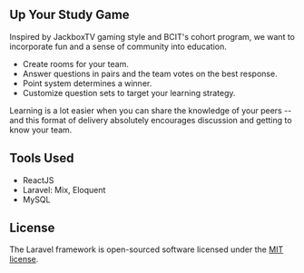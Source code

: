 ## Up Your Study Game

Inspired by JackboxTV gaming style and BCIT's cohort program, we want to incorporate fun and a sense of community into education. 

- Create rooms for your team.
- Answer questions in pairs and the team votes on the best response.
- Point system determines a winner.
- Customize question sets to target your learning strategy.

Learning is a lot easier when you can share the knowledge of your peers -- and this format of delivery absolutely encourages discussion and getting to know your team. 

## Tools Used
- ReactJS
- Laravel: Mix, Eloquent
- MySQL

## License

The Laravel framework is open-sourced software licensed under the [MIT license](http://opensource.org/licenses/MIT).
